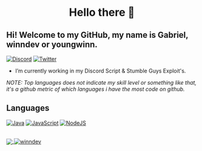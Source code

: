 <h1 align="center">Hello there  👋</h1>

## Hi! Welcome to my GitHub, my name is Gabriel, winndev or youngwinn.

[![Discord](https://img.shields.io/badge/Discord-7289DA?style=for-the-badge&logo=discord&logoColor=white)](https://discord.gg/securitypanel)
[![Twitter](https://img.shields.io/badge/Twitter-1DA1F2?style=for-the-badge&logo=twitter&logoColor=white)](https://twitter.com/W1nsecurity)

- I’m currently working in my Discord Script & Stumble Guys Exploit's.

*NOTE: Top languages does not indicate my skill level or something like that, it's a github metric of which languages i have the most code on github.*

## Languages

[![Java](https://img.shields.io/badge/Java-FF002B?style=for-the-badge&logo=Java)](https://oracle.com/java)
[![JavaScript](https://img.shields.io/badge/JavaScript-DF013A?style=for-the-badge&logo=javascript&logoColor=fff)](https://www.javascript.com/)
[![NodeJS](https://img.shields.io/badge/Node.js-43853D?style=for-the-badge&logo=node.js&logoColor=white)](https://nodejs.org/)
<br />
<br />

<a href="https://github.com/winndev">
  <img align="center" src="https://github-readme-stats.anuraghazra1.vercel.app/api/top-langs/?username=winndev&theme=radical" />
</a>
<a href="https://github.com/winndev">
  <img align="center" src="https://github-readme-stats.anuraghazra1.vercel.app/api?username=winndev&show_icons=true&theme=radical&line_height=27" alt="winndev" />
</a>
